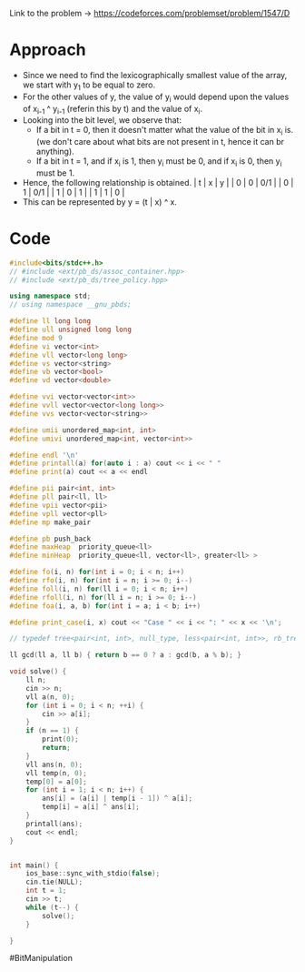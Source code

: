Link to the problem -> https://codeforces.com/problemset/problem/1547/D

# Approach
- Since we need to find the lexicographically smallest value of the array, we start with y<sub>1</sub> to be equal to zero. 
- For the other values of y, the value of y<sub>i</sub>  would depend upon the values of x<sub>i-1</sub> ^ y<sub>i-1</sub> (referin this by t) and the value of x<sub>i</sub>.
- Looking into the bit level, we observe that:
	- If a bit in t = 0, then it doesn't matter what the value of the bit in x<sub>i</sub> is. (we don't care about what bits are not present in t, hence it can br anything).
	- If a bit in t = 1, and if x<sub>i</sub>  is 1, then y<sub>i</sub> must be 0, and if x<sub>i</sub>  is 0, then y<sub>i</sub> must be 1.
- Hence, the following relationship is obtained.
  | t   | x   | y   |
  | 0   | 0   | 0/1 |
  | 0   | 1   | 0/1 |
  | 1   | 0   | 1   |
  | 1   | 1   | 0   |
- This can be represented by y = (t | x) ^ x.

# Code
```cpp
#include<bits/stdc++.h>
// #include <ext/pb_ds/assoc_container.hpp>
// #include <ext/pb_ds/tree_policy.hpp>

using namespace std;
// using namespace __gnu_pbds;

#define ll long long
#define ull unsigned long long
#define mod 9
#define vi vector<int>
#define vll vector<long long>
#define vs vector<string>
#define vb vector<bool>
#define vd vector<double>

#define vvi vector<vector<int>>
#define vvll vector<vector<long long>>
#define vvs vector<vector<string>>

#define umii unordered_map<int, int>
#define umivi unordered_map<int, vector<int>>

#define endl '\n'
#define printall(a) for(auto i : a) cout << i << " "
#define print(a) cout << a << endl

#define pii pair<int, int>
#define pll pair<ll, ll>
#define vpii vector<pii>
#define vpll vector<pll>
#define mp make_pair

#define pb push_back
#define maxHeap  priority_queue<ll>
#define minHeap  priority_queue<ll, vector<ll>, greater<ll> >

#define fo(i, n) for(int i = 0; i < n; i++)
#define rfo(i, n) for(int i = n; i >= 0; i--)
#define foll(i, n) for(ll i = 0; i < n; i++)
#define rfoll(i, n) for(ll i = n; i >= 0; i--)
#define foa(i, a, b) for(int i = a; i < b; i++)

#define print_case(i, x) cout << "Case " << i << ": " << x << '\n';

// typedef tree<pair<int, int>, null_type, less<pair<int, int>>, rb_tree_tag, tree_order_statistics_node_update> pbds;

ll gcd(ll a, ll b) { return b == 0 ? a : gcd(b, a % b); }

void solve() {
	ll n;
	cin >> n;
	vll a(n, 0);
	for (int i = 0; i < n; ++i) {
		cin >> a[i];
	}
	if (n == 1) {
		print(0);
		return;
	}
	vll ans(n, 0);
	vll temp(n, 0);
	temp[0] = a[0];
	for (int i = 1; i < n; i++) {
		ans[i] = (a[i] | temp[i - 1]) ^ a[i];
		temp[i] = a[i] ^ ans[i];
	}
	printall(ans);
	cout << endl;
}


int main() {
	ios_base::sync_with_stdio(false);
	cin.tie(NULL);
	int t = 1;
	cin >> t;
	while (t--) {
		solve();
	}

}
```
#BitManipulation 